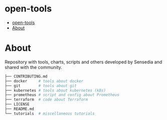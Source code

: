 # open-tools

<!-- TOC -->

- [open-tools](#open-tools)
- [About](#about)

<!-- TOC -->

# About

Repository with tools, charts, scripts and others developed by Sensedia and shared with the community.

```bash
├── CONTRIBUTING.md
├── docker     # tools about docker
├── git        # tools about git
├── kubernetes # tools about kubernetes (k8s)
├── prometheus # script and config about Prometheus
├── terraform  # code about Terraform
├── LICENSE
├── README.md
└── tutorials  # miscellaneous tutorials
```
